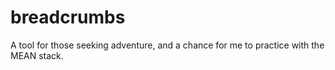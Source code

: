 # breadcrumbs
A tool for those seeking adventure, and a chance for me to practice with the MEAN stack.
